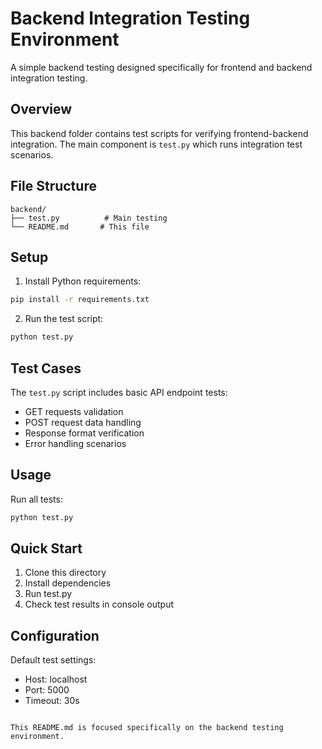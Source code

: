 
# Backend Integration Testing Environment

A simple backend testing  designed specifically for frontend and backend integration testing.

## Overview

This backend folder contains test scripts for verifying frontend-backend integration. The main component is `test.py` which runs integration test scenarios.

## File Structure
```
backend/
├── test.py          # Main testing 
└── README.md       # This file
```

## Setup

1. Install Python requirements:
```bash
pip install -r requirements.txt
```

2. Run the test script:
```bash
python test.py
```

## Test Cases

The `test.py` script includes basic API endpoint tests:
- GET requests validation
- POST request data handling
- Response format verification
- Error handling scenarios

## Usage

Run all tests:
```bash
python test.py
```




## Quick Start

1. Clone this directory
2. Install dependencies
3. Run test.py
4. Check test results in console output

## Configuration

Default test settings:
- Host: localhost
- Port: 5000
- Timeout: 30s



```

This README.md is focused specifically on the backend testing environment. 